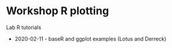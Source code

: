 # Workshop R plotting
Lab R tutorials

* 2020-02-11 - baseR and ggplot examples (Lotus and Derreck)
